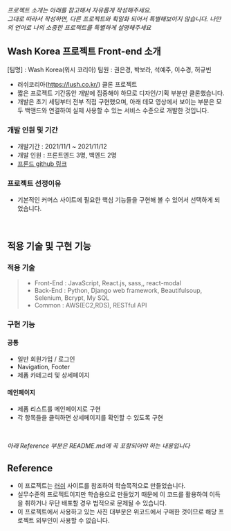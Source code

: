 _프로젝트 소개는 아래를 참고해서 자유롭게 작성해주세요._ <br>
_그대로 따라서 작성하면, 다른 프로젝트와 획일화 되어서 특별해보이지 않습니다. 나만의 언어로 나의 소중한 프로젝트를 특별하게 설명해주세요_

## Wash Korea 프로젝트 Front-end 소개

[팀명] : Wash Korea(워시 코리아)
팀원 : 권은경, 박보라, 석예주, 이수경, 허규빈

- 러쉬코리아(https://lush.co.kr/) 클론 프로젝트
- 짧은 프로젝트 기간동안 개발에 집중해야 하므로 디자인/기획 부분만 클론했습니다.
- 개발은 초기 세팅부터 전부 직접 구현했으며, 아래 데모 영상에서 보이는 부분은 모두 백앤드와 연결하여 실제 사용할 수 있는 서비스 수준으로 개발한 것입니다.

### 개발 인원 및 기간

- 개발기간 : 2021/11/1 ~ 2021/11/12
- 개발 인원 : 프론트엔드 3명, 백엔드 2명
- [프론드 github 링크](https://github.com/wecode-bootcamp-korea/26-1st-WASH-Korea-frontend)

### 프로젝트 선정이유

- 기본적인 커머스 사이트에 필요한 핵심 기능들을 구현해 볼 수 있어서 선택하게 되었습니다.

<br>

## 적용 기술 및 구현 기능

### 적용 기술

> - Front-End : JavaScript, React.js, sass,, react-modal
> - Back-End : Python, Django web framework, Beautifulsoup, Selenium, Bcrypt, My SQL
> - Common : AWS(EC2,RDS), RESTful API

### 구현 기능

#### 공통

- 일반 회원가입 / 로그인
- Navigation, Footer
- 제품 카테고리 및 상세페이지

#### 메인페이지

- 제품 리스트를 메인페이지로 구현
- 각 항목들을 클릭하면 상세페이지를 확인할 수 있도록 구현

<br>

_아래 Reference 부분은 README.md에 꼭 포함되어야 하는 내용입니다_

## Reference

- 이 프로젝트는 [러쉬](https://lush.co.kr/) 사이트를 참조하여 학습목적으로 만들었습니다.
- 실무수준의 프로젝트이지만 학습용으로 만들었기 때문에 이 코드를 활용하여 이득을 취하거나 무단 배포할 경우 법적으로 문제될 수 있습니다.
- 이 프로젝트에서 사용하고 있는 사진 대부분은 위코드에서 구매한 것이므로 해당 프로젝트 외부인이 사용할 수 없습니다.
